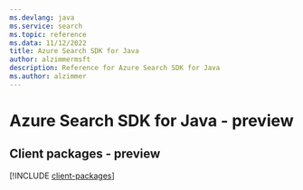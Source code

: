 ```yaml
---
ms.devlang: java
ms.service: search
ms.topic: reference
ms.data: 11/12/2022
title: Azure Search SDK for Java
author: alzimmermsft
description: Reference for Azure Search SDK for Java
ms.author: alzimmer
---
```

# Azure Search SDK for Java - preview

## Client packages - preview
[!INCLUDE [client-packages](search-client-index.md)]
